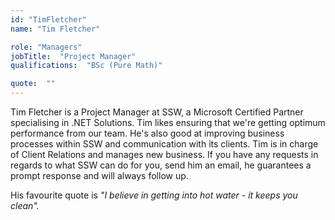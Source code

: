 ```yaml
---
id: "TimFletcher"
name: "Tim Fletcher"

role: "Managers"
jobTitle:  "Project Manager"
qualifications:  "BSc (Pure Math)"

quote:  ""
---
```


Tim Fletcher is a Project Manager at SSW, a Microsoft Certified Partner specialising in .NET Solutions. Tim likes ensuring that we're getting optimum performance from our team. He's also good at improving business processes within SSW and communication with its clients. Tim is in charge of Client Relations and manages new business. If you have any requests in regards to what SSW can do for you, send him an email, he guarantees a prompt response and will always follow up.

His favourite quote is *"I believe in getting into hot water - it keeps you clean".*